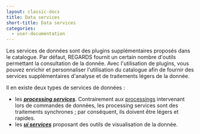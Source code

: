 ```yaml
---
layout: classic-docs
title: Data services
short-title: Data services
categories:
  - user-documentation
---
```


Les services de données sont des plugins supplémentaires proposés dans le catalogue. Par défaut, REGARDS fournit un certain nombre d'outils permettant la consultation de la donnée. Avec l'utilisation de plugins, vous pouvez enrichir et personnaliser l'utilisation du catalogue afin de fournir des services supplémentaires d'analyse et de traitements légers de la donnée.

Il en existe deux types de services de données :
- les ***[processing services](/user-documentation/7-data-services/processing-services/)***. Contrairement aux [processings](/user-documentation/8-order-data/processing) intervenant lors de commandes de données, les processing services sont des traitements synchrones ; par conséquent, ils doivent être légers et rapides. 
- les ***[ui services](/user-documentation/7-data-services/ui-services/)*** proposant des outils de visualisation de la donnée.